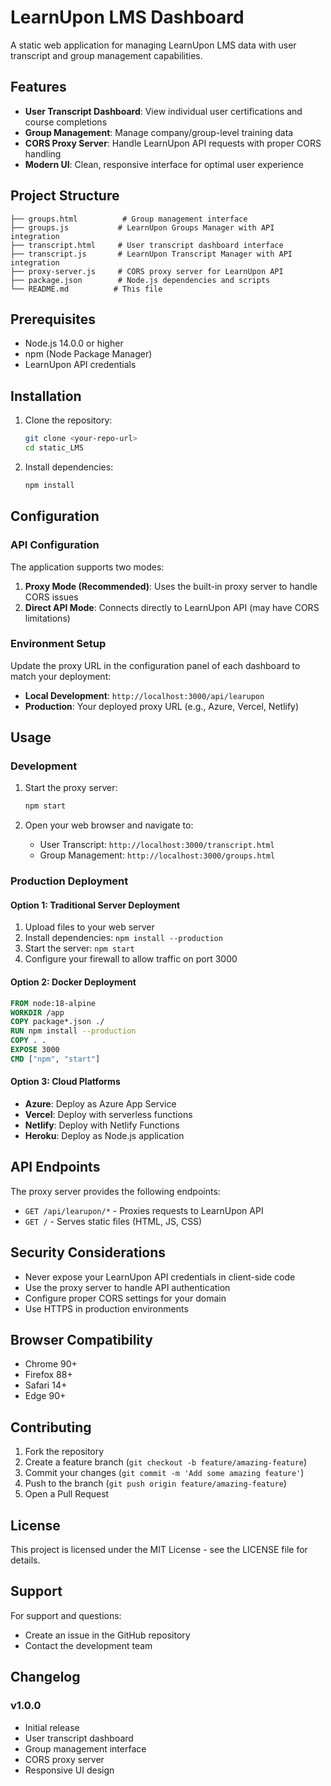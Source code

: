 # LearnUpon LMS Dashboard

A static web application for managing LearnUpon LMS data with user transcript and group management capabilities.

## Features

- **User Transcript Dashboard**: View individual user certifications and course completions
- **Group Management**: Manage company/group-level training data
- **CORS Proxy Server**: Handle LearnUpon API requests with proper CORS handling
- **Modern UI**: Clean, responsive interface for optimal user experience

## Project Structure

```
├── groups.html          # Group management interface
├── groups.js           # LearnUpon Groups Manager with API integration
├── transcript.html     # User transcript dashboard interface  
├── transcript.js       # LearnUpon Transcript Manager with API integration
├── proxy-server.js     # CORS proxy server for LearnUpon API
├── package.json        # Node.js dependencies and scripts
└── README.md          # This file
```

## Prerequisites

- Node.js 14.0.0 or higher
- npm (Node Package Manager)
- LearnUpon API credentials

## Installation

1. Clone the repository:
   ```bash
   git clone <your-repo-url>
   cd static_LMS
   ```

2. Install dependencies:
   ```bash
   npm install
   ```

## Configuration

### API Configuration
The application supports two modes:

1. **Proxy Mode (Recommended)**: Uses the built-in proxy server to handle CORS issues
2. **Direct API Mode**: Connects directly to LearnUpon API (may have CORS limitations)

### Environment Setup
Update the proxy URL in the configuration panel of each dashboard to match your deployment:
- **Local Development**: `http://localhost:3000/api/learupon`
- **Production**: Your deployed proxy URL (e.g., Azure, Vercel, Netlify)

## Usage

### Development

1. Start the proxy server:
   ```bash
   npm start
   ```

2. Open your web browser and navigate to:
   - User Transcript: `http://localhost:3000/transcript.html`
   - Group Management: `http://localhost:3000/groups.html`

### Production Deployment

#### Option 1: Traditional Server Deployment
1. Upload files to your web server
2. Install dependencies: `npm install --production`
3. Start the server: `npm start`
4. Configure your firewall to allow traffic on port 3000

#### Option 2: Docker Deployment
```dockerfile
FROM node:18-alpine
WORKDIR /app
COPY package*.json ./
RUN npm install --production
COPY . .
EXPOSE 3000
CMD ["npm", "start"]
```

#### Option 3: Cloud Platforms
- **Azure**: Deploy as Azure App Service
- **Vercel**: Deploy with serverless functions
- **Netlify**: Deploy with Netlify Functions
- **Heroku**: Deploy as Node.js application

## API Endpoints

The proxy server provides the following endpoints:

- `GET /api/learupon/*` - Proxies requests to LearnUpon API
- `GET /` - Serves static files (HTML, JS, CSS)

## Security Considerations

- Never expose your LearnUpon API credentials in client-side code
- Use the proxy server to handle API authentication
- Configure proper CORS settings for your domain
- Use HTTPS in production environments

## Browser Compatibility

- Chrome 90+
- Firefox 88+
- Safari 14+
- Edge 90+

## Contributing

1. Fork the repository
2. Create a feature branch (`git checkout -b feature/amazing-feature`)
3. Commit your changes (`git commit -m 'Add some amazing feature'`)
4. Push to the branch (`git push origin feature/amazing-feature`)
5. Open a Pull Request

## License

This project is licensed under the MIT License - see the LICENSE file for details.

## Support

For support and questions:
- Create an issue in the GitHub repository
- Contact the development team

## Changelog

### v1.0.0
- Initial release
- User transcript dashboard
- Group management interface
- CORS proxy server
- Responsive UI design

